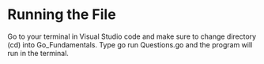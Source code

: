 # Running the File
Go to your terminal in Visual Studio code and make sure to change directory (cd) into Go_Fundamentals.
Type go run Questions.go and the program will run in the terminal. 

